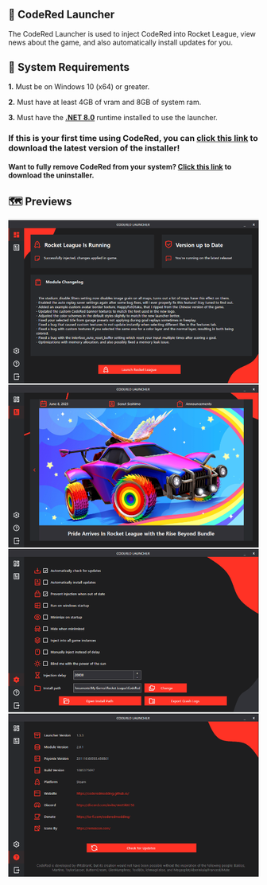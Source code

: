 ## 🚀 CodeRed Launcher
The CodeRed Launcher is used to inject CodeRed into Rocket League, view news about the game, and also automatically install updates for you.

## 📌 System Requirements
**1.** Must be on Windows 10 (x64) or greater.

**2.** Must have at least 4GB of vram and 8GB of system ram.

**3.** Must have the [**.NET 8.0**](<https://dotnet.microsoft.com/en-us/download/dotnet/8.0>) runtime installed to use the launcher.

### If this is your first time using CodeRed, you can [click this link](https://github.com/CodeRedModding/CodeRed-Launcher/releases/latest/download/CodeRedLauncher.zip) to download the latest version of the installer!
#### Want to fully remove CodeRed from your system? [Click this link](https://github.com/CodeRedModding/CodeRed-Launcher/releases/latest/download/CodeRedUninstaller.zip) to download the uninstaller.

## 🗺️ Previews

![](Previews/Dashboard.png?raw=true)
![](Previews/News.png?raw=true)
![](Previews/Settings.png?raw=true)
![](Previews/About.png?raw=true)
